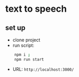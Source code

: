 # text to speech

## set up
- clone project
- run script:
```sh
    npm i ;
    npm run start
```
- URL: ```http://localhost:3000/```